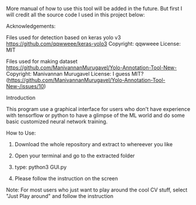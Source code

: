 More manual of how to use this tool will be added in the future. But first I will credit all the source code I used in this project below:

Acknowledgements:

Files used for detection based on keras yolo v3 https://github.com/qqwweee/keras-yolo3
Copyright: qqwweee
License: MIT

Files used for making dataset https://github.com/ManivannanMurugavel/Yolo-Annotation-Tool-New-
Copyright: Manivannan Murugavel
License: I guess MIT? (https://github.com/ManivannanMurugavel/Yolo-Annotation-Tool-New-/issues/10)


Introduction

This program use a graphical interface for users who don't have experience with tensorflow or python to have a glimpse of the ML world and do some basic customized neural network training.



How to Use:
1. Download the whole repository and extract to whereever you like

3. Open your terminal and go to the extracted folder

4. type:
   python3 GUI.py

5. Please follow the instruction on the screen

Note: For most users who just want to play around the cool CV stuff, select "Just Play around" and follow the instruction


